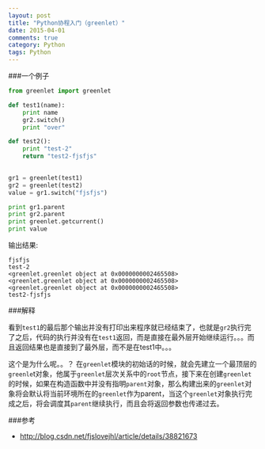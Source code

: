 ```yaml
---
layout: post
title: "Python协程入门（greenlet）"
date: 2015-04-01
comments: true
category: Python
tags: Python
---
```


###一个例子

```python
from greenlet import greenlet

def test1(name):
    print name
    gr2.switch()
    print "over"

def test2():
    print "test-2"
    return "test2-fjsfjs"

    
gr1 = greenlet(test1)
gr2 = greenlet(test2)
value = gr1.switch("fjsfjs")

print gr1.parent
print gr2.parent
print greenlet.getcurrent()
print value
```

输出结果:

```
fjsfjs
test-2
<greenlet.greenlet object at 0x0000000002465508>
<greenlet.greenlet object at 0x0000000002465508>
<greenlet.greenlet object at 0x0000000002465508>
test2-fjsfjs
```

###解释

看到`test1`的最后那个输出并没有打印出来程序就已经结束了，也就是`gr2`执行完了之后，代码的执行并没有在`test1`返回，而是直接在最外层开始继续运行。。。而且返回结果也是直接到了最外层，而不是在test1中。。。

这个是为什么呢。。？
在`greenlet`模块的初始话的时候，就会先建立一个最顶层的`greenle`t对象，他属于`greenlet`层次关系中的`root`节点，接下来在创建`greenlet`的时候，如果在构造函数中并没有指明`parent`对象，那么构建出来的`greenlet`对象将会默认将当前环境所在的`greenlet`作为parent，当这个`greenlet`对象执行完成之后，将会调度其`parent`继续执行，而且会将返回参数也传递过去。

###参考

* http://blog.csdn.net/fjslovejhl/article/details/38821673
